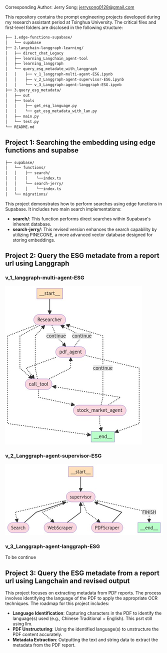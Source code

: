 Corresponding Author: Jerry Song; [jerrysong0128@gmail.com](mailto:jerrysong0128@gmail.com)

This repository contains the prompt engineering projects developed during my research assistant period at Tsinghua University. The critical files and first-level folders are disclosed in the following structure:
```markdown
├── 1.edge-functions-supabase/
│   └── supabase
├── 2.langchain-langgraph-learning/
│   ├── direct_chat_Legacy
│   ├── learning_Langchain_agent-tool
│   ├── learning_langgraph
│   └── query_esg_metadate_with_langgraph
│   │    ├── v_1_langgraph-multi-agent-ESG.ipynb
│   │    ├── v_2_Langgraph-agent-supervisor-ESG.ipynb
│   │    └── v_3_Langgraph-agent-langgraph-ESG.ipynb
├── 3.query_esg_metadata/
│   ├── out
│   ├── tools
│   │    ├── get_esg_language.py
│   │    └── get_esg_metadata_with_lan.py
│   ├── main.py
│   └── test.py
└── README.md
```

## Project 1: Searching the embedding using edge functions and supabse

```markdown
├── supabase/
│   └── functions/
│   │    ├── search/
│   │    │    └──index.ts
│   │    └── search-jerry/
│   │    │    └──index.ts
│   └── migrations/
```
This project demonstrates how to perform searches using edge functions in Supabase. It includes two main search implementations:

- **search/**: This function performs direct searches within Supabase's inherent database.
- **search-jerry/**: This revised version enhances the search capability by utilizing PINECONE, a more advanced vector database designed for storing embeddings.

## Project 2: Query the ESG metadate from a report url using Langgraph

### v_1_langgraph-multi-agent-ESG

![v_1_langgraph-multi-agent-ESG](/2.langchain-langgraph-learning/query_esg_metadate_with_langgraph/archive/v_1_langgraph-multi-agent-ESG.jpeg)

### v_2_Langgraph-agent-supervisor-ESG

![v_2_Langgraph-agent-supervisor-ESG](/2.langchain-langgraph-learning/query_esg_metadate_with_langgraph/archive/v_2_Langgraph-agent-supervisor-ESG.jpeg)

### v_3_Langgraph-agent-langgraph-ESG

To be continue

## Project 3: Query the ESG metadate from a report url using Langchain and revised output

This project focuses on extracting metadata from PDF reports. The process involves identifying the language of the PDF to apply the appropriate OCR techniques. The roadmap for this project includes:

- **Language Identification**: Capturing characters in the PDF to identify the language(s) used (e.g., Chinese Traditional + English). This psrt still using llm.
- **PDF Unstructuring**: Using the identified language(s) to unstructure the PDF content accurately.
- **Metadata Extraction**: Outputting the text and string data to extract the metadata from the PDF report.
